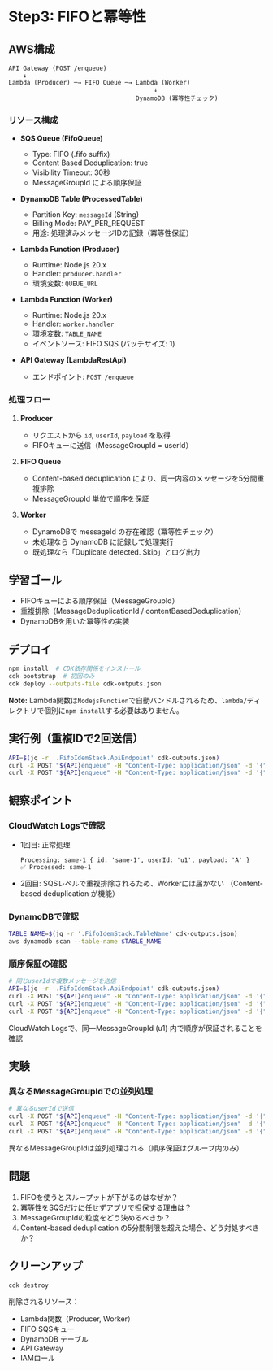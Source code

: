 
# Step3: FIFOと冪等性

## AWS構成

```
API Gateway (POST /enqueue)
    ↓
Lambda (Producer) ─→ FIFO Queue ─→ Lambda (Worker)
                                        ↓
                                   DynamoDB (冪等性チェック)
```

### リソース構成
- **SQS Queue (FifoQueue)**
  - Type: FIFO (.fifo suffix)
  - Content Based Deduplication: true
  - Visibility Timeout: 30秒
  - MessageGroupId による順序保証

- **DynamoDB Table (ProcessedTable)**
  - Partition Key: `messageId` (String)
  - Billing Mode: PAY_PER_REQUEST
  - 用途: 処理済みメッセージIDの記録（冪等性保証）

- **Lambda Function (Producer)**
  - Runtime: Node.js 20.x
  - Handler: `producer.handler`
  - 環境変数: `QUEUE_URL`

- **Lambda Function (Worker)**
  - Runtime: Node.js 20.x
  - Handler: `worker.handler`
  - 環境変数: `TABLE_NAME`
  - イベントソース: FIFO SQS (バッチサイズ: 1)

- **API Gateway (LambdaRestApi)**
  - エンドポイント: `POST /enqueue`

### 処理フロー

1. **Producer**
   - リクエストから `id`, `userId`, `payload` を取得
   - FIFOキューに送信（MessageGroupId = userId）

2. **FIFO Queue**
   - Content-based deduplication により、同一内容のメッセージを5分間重複排除
   - MessageGroupId 単位で順序を保証

3. **Worker**
   - DynamoDBで messageId の存在確認（冪等性チェック）
   - 未処理なら DynamoDB に記録して処理実行
   - 既処理なら「Duplicate detected. Skip」とログ出力

## 学習ゴール
- FIFOキューによる順序保証（MessageGroupId）
- 重複排除（MessageDeduplicationId / contentBasedDeduplication）
- DynamoDBを用いた冪等性の実装

## デプロイ
```bash
npm install  # CDK依存関係をインストール
cdk bootstrap  # 初回のみ
cdk deploy --outputs-file cdk-outputs.json
```

**Note:** Lambda関数は`NodejsFunction`で自動バンドルされるため、`lambda/`ディレクトリで個別に`npm install`する必要はありません。

## 実行例（重複IDで2回送信）
```bash
API=$(jq -r '.FifoIdemStack.ApiEndpoint' cdk-outputs.json)
curl -X POST "${API}enqueue" -H "Content-Type: application/json" -d '{"id":"same-1","userId":"u1","payload":"A"}'
curl -X POST "${API}enqueue" -H "Content-Type: application/json" -d '{"id":"same-1","userId":"u1","payload":"A"}'
```

## 観察ポイント

### CloudWatch Logsで確認
- 1回目: 正常処理
  ```
  Processing: same-1 { id: 'same-1', userId: 'u1', payload: 'A' }
  ✅ Processed: same-1
  ```
- 2回目: SQSレベルで重複排除されるため、Workerには届かない
  （Content-based deduplication が機能）

### DynamoDBで確認
```bash
TABLE_NAME=$(jq -r '.FifoIdemStack.TableName' cdk-outputs.json)
aws dynamodb scan --table-name $TABLE_NAME
```

### 順序保証の確認
```bash
# 同じuserIdで複数メッセージを送信
API=$(jq -r '.FifoIdemStack.ApiEndpoint' cdk-outputs.json)
curl -X POST "${API}enqueue" -H "Content-Type: application/json" -d '{"id":"msg-1","userId":"u1","payload":"First"}'
curl -X POST "${API}enqueue" -H "Content-Type: application/json" -d '{"id":"msg-2","userId":"u1","payload":"Second"}'
curl -X POST "${API}enqueue" -H "Content-Type: application/json" -d '{"id":"msg-3","userId":"u1","payload":"Third"}'
```

CloudWatch Logsで、同一MessageGroupId (u1) 内で順序が保証されることを確認

## 実験

### 異なるMessageGroupIdでの並列処理
```bash
# 異なるuserIdで送信
curl -X POST "${API}enqueue" -H "Content-Type: application/json" -d '{"id":"msg-a","userId":"user-a","payload":"A"}'
curl -X POST "${API}enqueue" -H "Content-Type: application/json" -d '{"id":"msg-b","userId":"user-b","payload":"B"}'
curl -X POST "${API}enqueue" -H "Content-Type: application/json" -d '{"id":"msg-c","userId":"user-c","payload":"C"}'
```

異なるMessageGroupIdは並列処理される（順序保証はグループ内のみ）

## 問題
1. FIFOを使うとスループットが下がるのはなぜか？
2. 冪等性をSQSだけに任せずアプリで担保する理由は？
3. MessageGroupIdの粒度をどう決めるべきか？
4. Content-based deduplication の5分間制限を超えた場合、どう対処すべきか？

## クリーンアップ
```bash
cdk destroy
```

削除されるリソース：
- Lambda関数（Producer, Worker）
- FIFO SQSキュー
- DynamoDB テーブル
- API Gateway
- IAMロール
